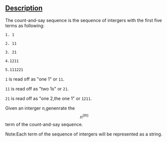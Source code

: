 ## [Description](https://leetcode.com/problems/count-and-say/description/)

The count-and-say sequence is the sequence of intergers with the first five terms as following:

```
1. 1

2. 11

3. 21

4.1211

5.111221
```

`1` is read off as "one 1" or `11`.

`11` is read off as "two 1s" or `21`.

`21` is read off as "one 2,the one 1" or `1211`.

Given an interger n,genenrate the $$n^(th)$$ term of the count-and-say sequence.

Note:Each term of the sequence of intergers will be represented as a string.

